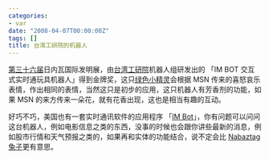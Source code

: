 ```yaml
---
categories:
- var
date: "2008-04-07T00:00:00Z"
tags: []
title: 台湾工研院的机器人
---
```


[第三十六届](http://www.libertytimes.com.tw/2008/new/apr/6/today-life4.htm)日内瓦国际发明展，由[台湾工研院](http://newwww.itri.org.tw/index.asp)机器人组研发出的 「IM BOT 交互式实时通玩具机器人」得到金牌奖，这只[绿色小精灵](http://www.how2so.com/key/%E7%B6%A0%E8%89%B2%E5%B0%8F%E7%B2%BE%E9%9D%88)会根据 MSN 传来的喜怒哀乐表情，作出相同的表情，当然这只是初步的应用，这只机器人有芳香剂的功能，如果 MSN 的来方传来一朵花，就有花香出现，这也是相当有趣的互动。

好巧不巧，美国也有一套实时通讯软件的应用程序 「[IM Bot](http://aimtoday.aol.com/aimbots/index.adp)」，你有问题可以问问这台机器人，例如电影信息之类的东西，没事的时候也会跟你讲些最新的消息，例如股市行情和天气预报之类的，如果再和实体的功能结合，说不定会比 [Nabaztag 兔子](http://chinese.engadget.com/tag/Nabaztag/)更有意思。